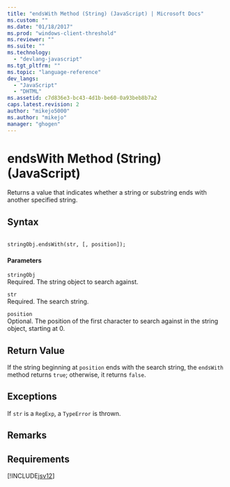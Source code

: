 ```yaml
---
title: "endsWith Method (String) (JavaScript) | Microsoft Docs"
ms.custom: ""
ms.date: "01/18/2017"
ms.prod: "windows-client-threshold"
ms.reviewer: ""
ms.suite: ""
ms.technology: 
  - "devlang-javascript"
ms.tgt_pltfrm: ""
ms.topic: "language-reference"
dev_langs: 
  - "JavaScript"
  - "DHTML"
ms.assetid: c7d836e3-bc43-4d1b-be60-0a93beb8b7a2
caps.latest.revision: 2
author: "mikejo5000"
ms.author: "mikejo"
manager: "ghogen"
---
```

# endsWith Method (String) (JavaScript)
Returns a value that indicates whether a string or substring ends with another specified string.  
  
## Syntax  
  
```vb  
  
stringObj.endsWith(str, [, position]);  
```  
  
#### Parameters  
 `stringObj`  
 Required. The string object to search against.  
  
 `str`  
 Required. The search string.  
  
 `position`  
 Optional. The position of the first character to search against in the string object, starting at 0.  
  
## Return Value  
 If the string beginning at `position` ends with the search string, the `endsWith` method returns `true`; otherwise, it returns `false`.  
  
## Exceptions  
 If `str` is a `RegExp`, a `TypeError` is thrown.  
  
## Remarks  
  
## Requirements  
 [!INCLUDE[jsv12](../../javascript/reference/includes/jsv12-md.md)]
